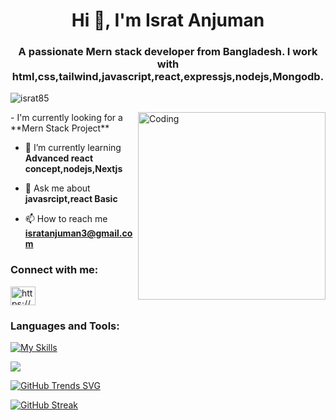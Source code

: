 <h1 align="center">Hi 👋, I'm Israt Anjuman</h1>
<h3 align="center">A passionate Mern stack developer from Bangladesh. I work with html,css,tailwind,javascript,react,expressjs,nodejs,Mongodb.
</h3>

<p align="left"> <img src="https://komarev.com/ghpvc/?username=israt85&label=Profile%20views&color=0e75b6&style=flat" alt="israt85" /> </p>


<img align="right" width="300" alt="Coding" src="https://cdn.dribbble.com/users/4055494/screenshots/15215756/media/d2b66c4ca0192aa26d103448b3d1518b.gif"/>
- I'm currently looking for a **Mern Stack Project**

- 🌱 I’m currently learning **Advanced react concept,nodejs,Nextjs**

- 💬 Ask me about **javasrcipt,react Basic**

- 📫 How to reach me **isratanjuman3@gmail.com**

<h3 align="left">Connect with me:</h3>
<p align="left">
<a href="https://linkedin.com/in/https://www.linkedin.com/in/israt-anjuman-9966b2299/" target="blank"><img align="center" src="https://raw.githubusercontent.com/rahuldkjain/github-profile-readme-generator/master/src/images/icons/Social/linked-in-alt.svg" alt="https://www.linkedin.com/in/israt-anjuman-9966b2299/" height="30" width="40" /></a>
</p>

<h3 align="left">Languages and Tools:</h3>

 [![My Skills](https://skillicons.dev/icons?i=html,css,tailwind,mongodb,javascript,react,expressjs,nodejs,figma&theme=light)](https://skillicons.dev)

![](http://github-profile-summary-cards.vercel.app/api/cards/profile-details?username=Israt85&theme=blueberry)



[![GitHub Trends SVG](https://api.githubtrends.io/user/svg/Israt85/langs?time_range=six_months&theme=bright_lights)](https://githubtrends.io)

[![GitHub Streak](https://github-readme-streak-stats.herokuapp.com?user=Israt85&theme=blueberry)](https://git.io/streak-stats)
